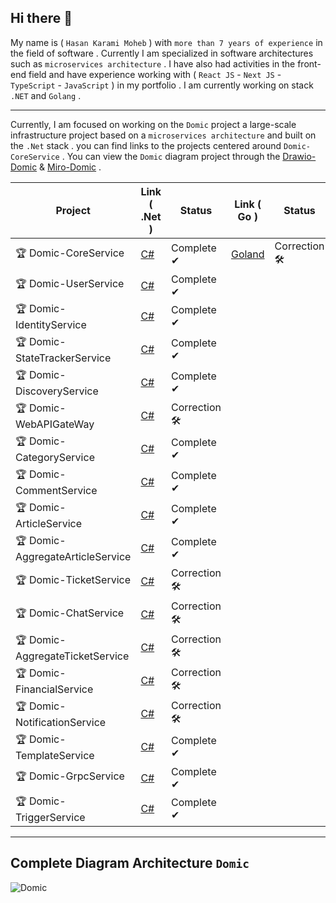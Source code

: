 ## Hi there 👋

My name is ( `Hasan Karami Moheb` ) with `more than 7 years of experience` in the field of software . Currently I am specialized in software architectures such as `microservices architecture` .
I have also had activities in the front-end field and have experience working with ( `React JS` - `Next JS` - `TypeScript` - `JavaScript` ) in my portfolio . I am currently working on stack `.NET` and `Golang` .

---

Currently, I am focused on working on the `Domic` project a large-scale infrastructure project based on a `microservices architecture` and built on the `.Net` stack . you can find links to the projects centered around `Domic-CoreService` .
You can view the `Domic` diagram project through the [Drawio-Domic]( https://viewer.diagrams.net/?tags=%7B%7D&highlight=0000ff&edit=_blank&layers=1&nav=1&title=Domic.drawio#R7V1bd5u4Gv01foyXxJ3HJE47s9LOSZvOSft0FrZlmwm2fAAnTn%2F9CFvClhAXYzCQkJm1aoTERdr69neTGKi3y%2B1n31kvvuIp8gYKmG4H6migKCpUlEH0P5i%2B7UssQ98XzH13ui%2BCh4JH9zeihYCWbtwpCriKIcZe6K75wglerdAk5Moc38evfLUZ9vi7rp05ShQ8ThwvWfrkTsMFfQsdHMr%2FQO58we4MAT0zdibPcx9vVvR%2BK7xC%2BzNLh12GVg0WzhS%2FHhWpdwP11sc43P9abm%2BRF3Ur67F9u08pZ%2BNH9tEqLNJAX1%2Fd%2Fw%2Fdj5a%2F1njy4yUM5svbK21%2FlRfH29CuoA8bvrG%2BQVPSVfQQ%2B%2BECz%2FHK8e4OpTeH0i8Yr0k1SAr%2FQWH4Rkfa2YSYFC3CpUfPzvAqpCcVjRxPnWCBpvRk3FMgqunh1%2BuVS7rTxStaAW3d8OfR719R3aFOj0Zb2nR38MYOVqH%2F9vP44KhVdHhotjti7XaDu3u06Mhzxsi7iQf9FnvY33WTerf7i54%2B9PEzOjoDLeUuGpLdSx%2BXX0f%2FxS0Y8AgwbiYb%2FyXujuRA07EP8MafoIzRZVPJ8eeINQUvb%2Ff3239%2Bflv990fwTftr%2BvR0BemoR0N9dAeKo88ILxHpElLBRx4Zhxd%2B1jh08s3jenHTB%2BySZ1bAlt2czgUqJqAJ%2BEvsn5S2OmD52vedt6Nq66hCkH6fK03jb6QpOj838hpAi2tAfuyfgR0d9cqhaDfhTph8ZmLyzb8%2F3Eon4JcId%2FwUcjx3Hk2ICYEFIpC6eUF%2B6BKZdk1PLN3pdDc%2FfRS4v53x7noRiGn3kYvrNwN9JJmOJ4M%2BDdq7C9NXkWM5UyyRN0JbDmyUAejbcKKUQyobWDAEpsYN7RUF%2B7lYNmzushZ%2FATybBSgUMHQqaqST1b6MhC4rLznhzYl1mST%2FCNJVq1q4cog6FT5QL4EffpguiKbsQZXBIBdyjeMBtgwQZiOAuKAKx0PiZES1E0RGu0BUhpV6EDUNIqtVICplfLYLRJqZA6Pd0QPyXdJlkdb%2BbrHF3B6Xx1bWY3OODsMLaX9zoDP%2Bv8HsxFWwg801qaBo6%2B2u59h58mtO%2F91daMwKrh%2F%2B%2FOyE6CmyWfenyCOPxeqkbH9rVixA%2F3Xhhuhx7exG49V31oL5F6z3nrCZu42GlVe8554TBAOZB2Pmet4RiKYOsmYTGbyMiYXGsyysJMyzdDPMVHj7WlXp8evB3QZtWrY4drXZoC5ENKIIi5Y2kz4HifPrSBbJpU%2Buitt5O0perzG9Wf44RkKk9O4bfmqd778BQyIpznTYML%2BPKkiSSlw0mUiVsE1MAyM3mGDSQW%2BPyH9xyQSRUoWIJc9z10EEihx2yEaEwAEza4ImUg4YW7qmg6o4QNM5Dog54YgDFE3GAaKbuJTGaWrT57G1HX2fbz9%2Ff%2Fp5FTz9jgfqJA4gRLuOzs48tL2Ogk8t0DvLaJ0BkbghfYHR2MOTZ6mU56HDyXwRR8BRgSPD0c3IBCATR%2FksYRVUPO2W0YSVLwseQ6Iu%2FvCJiEb%2BRxEHts5rhFJpQKMwNUgDqckiGakWaIhl53wJ%2BdKMZnlprwesWkCkRIhsfQgOf6QbOMBrqs5f8eTgZ0Y40%2BCpVrOEObPvzMS9qopRqe9fNZbgNEumtDiSaRjSq9YfyYQ5JvgumYaIB7x0J%2BXlqUwOZtvXNYQ%2BDyiEdq6Nzc5M0czZ7LSApFaWH0w9XapmRS%2FzrfPKfcmlUj8Mi1crLAMI0D0vkUNqRlgNWhEfwiIoikw5GbUrylHAN3BLzIE5rsk1kHAcn2YczGaK3DiYGmNDN6oxDhQhUUw3JMYBlLgK4sLqI5zg%2Fes0%2Be6%2BtJE8XZ2Bmj20bctSVF2xNciyEOKEvYxxTFN6IXcJyPSaahUZmfwvk0HRe5Ga4AxY1Eg09VaRBnvuLNa43oSLnjFYgFHmTrowY8j8ScKY%2FR3U5PHr4phZzQ8ZC%2Bp1wiKN9f%2BPZI%2FCjhmkpsmDHIJLWKRl0vF6jaQRjaSoGWu2y4wtEuO%2Bxcsl6ZCe4BjBwRYwXLazqimGe59cZXSMqwTnKVT1C3AVw3pPVu0nKwmg5WRlt4uskrl6SfM58sd5qCerWFHVm2crJVs2NG6PwcGHt8ckeVlt5jgIxaXeLPOoXpKDmUDuY4Q1EVbRrEGm%2BbSFsApkDX5yV85q4jpeT1mxvgpaQFnZM71dlAVyRMC7pCymVHSGsgxbwLllC3v9iC10YWZoFzHklJ7jGuA4GZzlHFd54ut56dbJjIoEx%2F2FQ3fmfliCU4V5rzUfIlM%2BQG7vJfNgFJCVB2Maevo4NpoHI820k0W8T2aEfgXFxdbm1r0Egijo3BIIlU81Z9uy1bEEQhdkZ%2BJedS%2BB6OVkrpjoF0WkZyufsVMFtIvuVPH47QupH6lXBGNn7FXBlPjJm%2BcSaPlqvvo13oPwyzguiCH4n01ILsNAFVAjU08gN33LirRNLipQyUTLygBWQiWTbmQBM5j8TI9D9irmPqSbMM8OGsHQVOMte%2Fb8TpSwMjZjKrRy7TejY1FiiTtCy%2FAuSDzwBt8%2B3mc5Rw2ozE%2BhltBK%2B4BzE74N2dyQ%2BzaUqufGWTLZKBBw%2FuFOntHHTY66EsUANJoPOJtlwnTt2oIuRyi8x73mjMo3w0wzKhXOngXCKntxRX%2BKiSlx2UQ7B2qmqgPLMjRDgygmqXhyAG1ombXxpHQyJN05H9GETRFspxuraqarz9K65Opj66N6M3XQCTNVNcyhnmDXyxqq7G7Zduo5wT84BNDg%2BVAzSplzp5moWabo%2FhabJfKdkAm4wzsyBfvIOJchbK%2BlbUeEvAcy61ZmnUg1%2FcY0ebOoJl%2F9x0jO0wjTNfle0LVQ0MUpo42JObP34HYKMZbePDWyfPkeM93ADAR286Cx0hNoetC0ETSq1gLQnL8Tfg%2BaGkGjqrxTCepKC0CT9AT1oGkRaJKu9AvTkzTMVuYDC02G2ciB6AYovRVkp6JsNvU1t%2FgTDJnPfRGx9BWv5riXR8Vie7bwvRezBZoP2xi%2BR0vL0EL04haipZkv2h0Sk2KKKbK0%2BCLfySzzraKqIsGFVxlXzlDy0JspfL7A1vnIsMJfsGgk%2BLDCI17yoRVLjjp9HTQUDA0ms1Oj1IaS3eL8VWXyjVdlFuvJU7MVH6nPniuVBbUlUzdFruSt%2F6xqkwCl6PStJ8VRgn5heYBR0zRThfms5kyyxIfyTqwPc%2BpDmBIvKdzABDkNgK1mNcjJDjWEgVGNMoK1OuGTNDGuv357ICVk1ing3pk9O1Jp1CfEDPISYpREHrEZJcgc%2FqxTp%2FWVIiww0vgr1PgtC1BgPzwJcopkfXYYTTWiB0JB9CmqxqHHNLsEnzJ7iFe3Tj7PnZW%2BlCN34UW1eszJStUha6ZKfUaSmdqoPqMm9ntQhnoF5ggQ1SRbGZ67ZjPlDVgInN5JN7LVDNtWsurXZYsU2Jenl%2FIVSnlxS0oddFdFkHxCpAdPreCBguliaN0Fj5kAT2%2BIVIUTYY92W%2B2wkElmkvU4qQgnlhhmhx1mI%2BZF7YFSg22qil990K0OI6X3gdUnUkSgaHqHgZJcFNYDpSqRkvCWaqCF2iw59HGUGnGo7jvrxVc8jQb47l8%3D ) & [Miro-Domic](https://github.com/HasanProgrammer#complete-diagram-architecture-domic) .

| Project | Link ( .Net ) | Status | Link ( Go ) | Status |
|------------|------|------|------|------|
| 🏆 Domic-CoreService | [C#]( https://github.com/HasanProgrammer/Domic-CoreService ) | Complete ✔ | [Goland]( https://github.com/HasanProgrammer/Domic-CoreService-Go ) | Correction 🛠 |
| 🏆 Domic-UserService | [C#]( https://github.com/HasanProgrammer/Domic-UserService ) | Complete ✔ | | |
| 🏆 Domic-IdentityService | [C#]( https://github.com/HasanProgrammer/Domic-IdentityService ) | Complete ✔ | | |
| 🏆 Domic-StateTrackerService | [C#]( https://github.com/HasanProgrammer/Domic-StateTrackerService ) | Complete ✔ | | |
| 🏆 Domic-DiscoveryService | [C#]( https://github.com/HasanProgrammer/Domic-DiscoveryService ) | Complete ✔ | | |
| 🏆 Domic-WebAPIGateWay | [C#]( https://github.com/HasanProgrammer/Domic-WebAPIGateWay ) | Correction 🛠 | | |
| 🏆 Domic-CategoryService | [C#]( https://github.com/HasanProgrammer/Domic-CategoryService ) | Complete ✔ | | |
| 🏆 Domic-CommentService | [C#]( https://github.com/HasanProgrammer/Domic-CommentService ) | Complete ✔ | | |
| 🏆 Domic-ArticleService | [C#]( https://github.com/HasanProgrammer/Domic-ArticleService ) | Complete ✔ | | |
| 🏆 Domic-AggregateArticleService | [C#]( https://github.com/HasanProgrammer/Domic-AggregateArticleService ) | Complete ✔ | | |
| 🏆 Domic-TicketService | [C#]( https://github.com/HasanProgrammer/Domic-TicketService ) | Correction 🛠 | | |
| 🏆 Domic-ChatService | [C#]( https://github.com/HasanProgrammer/Domic-ChatService ) | Correction 🛠 | | |
| 🏆 Domic-AggregateTicketService | [C#]( https://github.com/HasanProgrammer/Domic-AggregateTicketService ) | Correction 🛠 | | |
| 🏆 Domic-FinancialService | [C#]( https://github.com/HasanProgrammer/Domic-FinancialService ) | Correction 🛠 | | |
| 🏆 Domic-NotificationService | [C#]( https://github.com/HasanProgrammer/Domic-NotificationService ) | Correction 🛠 | | |
| 🏆 Domic-TemplateService | [C#]( https://github.com/HasanProgrammer/Domic-TemplateService ) | Complete ✔ | | |
| 🏆 Domic-GrpcService | [C#]( https://github.com/HasanProgrammer/Domic-GrpcService ) | Complete ✔ | | |
| 🏆 Domic-TriggerService | [C#]( https://github.com/HasanProgrammer/Domic-TriggerService ) | Complete ✔ | | |

---

## Complete Diagram Architecture `Domic`

![Domic](https://github.com/user-attachments/assets/d94c83a2-0253-49f6-9646-4f280d061971)

